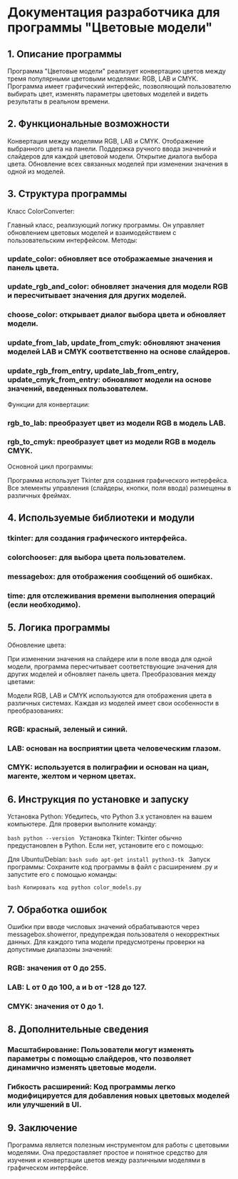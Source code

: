 # **Документация разработчика для программы "Цветовые модели"**
## 1. Описание программы
Программа "Цветовые модели" реализует конвертацию цветов между тремя популярными цветовыми моделями: RGB, LAB и CMYK. Программа имеет графический интерфейс, позволяющий пользователю выбирать цвет, изменять параметры цветовых моделей и видеть результаты в реальном времени.

## 2. Функциональные возможности
Конвертация между моделями RGB, LAB и CMYK.
Отображение выбранного цвета на панели.
Поддержка ручного ввода значений и слайдеров для каждой цветовой модели.
Открытие диалога выбора цвета.
Обновление всех связанных моделей при изменении значения в одной из моделей.
## 3. Структура программы
Класс ColorConverter:

Главный класс, реализующий логику программы. Он управляет обновлением цветовых моделей и взаимодействием с пользовательским интерфейсом.
Методы:

### update_color: обновляет все отображаемые значения и панель цвета.
### update_rgb_and_color: обновляет значения для модели RGB и пересчитывает значения для других моделей.
### choose_color: открывает диалог выбора цвета и обновляет модели.
### update_from_lab, update_from_cmyk: обновляют значения моделей LAB и CMYK соответственно на основе слайдеров.
### update_rgb_from_entry, update_lab_from_entry, update_cmyk_from_entry: обновляют модели на основе значений, введенных пользователем.
Функции для конвертации:

### rgb_to_lab: преобразует цвет из модели RGB в модель LAB.
### rgb_to_cmyk: преобразует цвет из модели RGB в модель CMYK.
Основной цикл программы:

Программа использует Tkinter для создания графического интерфейса. Все элементы управления (слайдеры, кнопки, поля ввода) размещены в различных фреймах.

## 4. Используемые библиотеки и модули
   ### tkinter: для создания графического интерфейса.
   ### colorchooser: для выбора цвета пользователем.
   ### messagebox: для отображения сообщений об ошибках.
   ### time: для отслеживания времени выполнения операций (если необходимо).

## 5. Логика программы
Обновление цвета:

При изменении значения на слайдере или в поле ввода для одной модели, программа пересчитывает соответствующие значения для других моделей и обновляет панель цвета.
Преобразования между цветами:

Модели RGB, LAB и CMYK используются для отображения цвета в различных системах. Каждая из моделей имеет свои особенности в преобразованиях:
### RGB: красный, зеленый и синий.
### LAB: основан на восприятии цвета человеческим глазом.
### CMYK: используется в полиграфии и основан на циан, магенте, желтом и черном цветах.
## 6. Инструкция по установке и запуску
Установка Python: Убедитесь, что Python 3.x установлен на вашем компьютере. Для проверки выполните команду:

``bash
python --version
``
Установка Tkinter: Tkinter обычно предустановлен в Python. Если нет, установите его с помощью:

Для Ubuntu/Debian:
``bash
sudo apt-get install python3-tk
``
Запуск программы: Сохраните код программы в файл с расширением .py и запустите его с помощью команды:

``bash
Копировать код
python color_models.py
``
## 7. Обработка ошибок
Ошибки при вводе числовых значений обрабатываются через messagebox.showerror, предупреждая пользователя о некорректных данных.
Для каждого типа модели предусмотрены проверки на допустимые диапазоны значений:
### RGB: значения от 0 до 255.
### LAB: L от 0 до 100, a и b от -128 до 127.
### CMYK: значения от 0 до 1.
## 8. Дополнительные сведения
### Масштабирование: Пользователи могут изменять параметры с помощью слайдеров, что позволяет динамично изменять цветовые модели.
### Гибкость расширений: Код программы легко модифицируется для добавления новых цветовых моделей или улучшений в UI.
## 9. Заключение
Программа является полезным инструментом для работы с цветовыми моделями. Она предоставляет простое и понятное средство для изучения и конвертации цветов между различными моделями в графическом интерфейсе.
